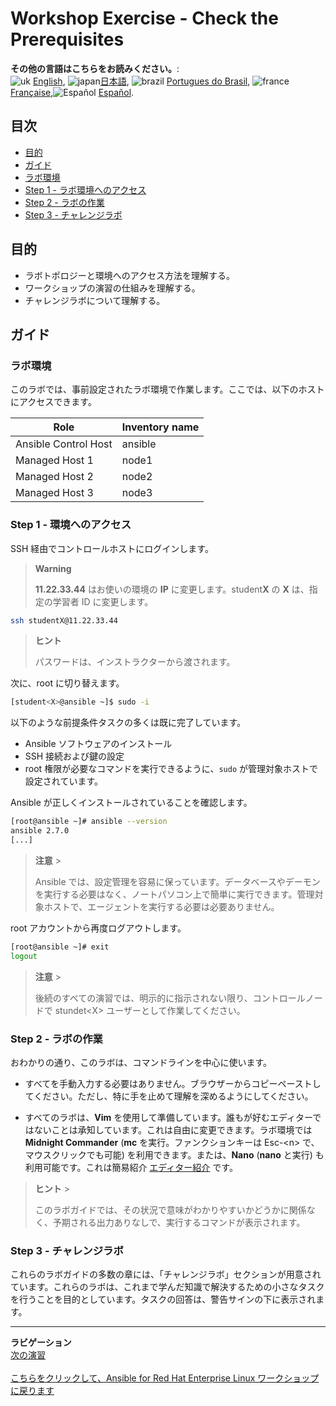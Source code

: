 # Workshop Exercise - Check the Prerequisites

**その他の言語はこちらをお読みください。**:
<br>![uk](../../../images/uk.png) [English](README.md),  ![japan](../../../images/japan.png)[日本語](README.ja.md), ![brazil](../../../images/brazil.png) [Portugues do Brasil](README.pt-br.md), ![france](../../../images/fr.png) [Française](README.fr.md),![Español](../../../images/col.png) [Español](README.es.md).

## 目次

* [目的](#objective)
* [ガイド](#guide)
* [ラボ環境](#your-lab-environment)
* [Step 1 - ラボ環境へのアクセス](#step-1---access-the-environment)
* [Step 2 - ラボの作業](#step-2---working-the-labs)
* [Step 3 - チャレンジラボ](#step-3---challenge-labs)

## 目的

* ラボトポロジーと環境へのアクセス方法を理解する。
* ワークショップの演習の仕組みを理解する。
* チャレンジラボについて理解する。

## ガイド

### ラボ環境

このラボでは、事前設定されたラボ環境で作業します。ここでは、以下のホストにアクセスできます。

| Role                 | Inventory name |
| ---------------------| ---------------|
| Ansible Control Host | ansible        |
| Managed Host 1       | node1          |
| Managed Host 2       | node2          |
| Managed Host 3       | node3          |

### Step 1 - 環境へのアクセス

SSH 経由でコントロールホストにログインします。

> **Warning**
>
> **11.22.33.44** はお使いの環境の **IP** に変更します。student**X** の **X** は、指定の学習者 ID に変更します。

```bash
ssh studentX@11.22.33.44
```

> **ヒント**
>
> パスワードは、インストラクターから渡されます。

次に、root に切り替えます。

```bash
[student<X>@ansible ~]$ sudo -i
```

以下のような前提条件タスクの多くは既に完了しています。

* Ansible ソフトウェアのインストール
* SSH 接続および鍵の設定
* root 権限が必要なコマンドを実行できるように、`sudo` が管理対象ホストで設定されています。

Ansible が正しくインストールされていることを確認します。

```bash
[root@ansible ~]# ansible --version
ansible 2.7.0
[...]
```

> **注意** >
>
> Ansible では、設定管理を容易に保っています。データベースやデーモンを実行する必要はなく、ノートパソコン上で簡単に実行できます。管理対象ホストで、エージェントを実行する必要は必要ありません。

root アカウントから再度ログアウトします。

```bash
[root@ansible ~]# exit
logout
```

> **注意** >
>
> 後続のすべての演習では、明示的に指示されない限り、コントロールノードで stundet\<X\> ユーザーとして作業してください。

### Step 2 - ラボの作業

おわかりの通り、このラボは、コマンドラインを中心に使います。

* すべてを手動入力する必要はありません。ブラウザーからコピーペーストしてください。ただし、特に手を止めて理解を深めるようにしてください。

* すべてのラボは、**Vim** を使用して準備しています。誰もが好むエディターではないことは承知しています。これは自由に変更できます。ラボ環境では
  **Midnight Commander** (**mc** を実行。ファンクションキーは Esc-\<n\> で、マウスクリックでも可能)
  を利用できます。または、**Nano** (**nano** と実行) も利用可能です。これは簡易紹介
  [エディター紹介](../0.0-support-docs/editor_intro.md) です。

> **ヒント** >
>
> このラボガイドでは、その状況で意味がわかりやすいかどうかに関係なく、予期される出力ありなしで、実行するコマンドが表示されます。

### Step 3 - チャレンジラボ

これらのラボガイドの多数の章には、「チャレンジラボ」セクションが用意されています。これらのラボは、これまで学んだ知識で解決するための小さなタスクを行うことを目的としています。タスクの回答は、警告サインの下に表示されます。

---
**ラビゲーション**
<br>
[次の演習](../1.2-adhoc)
<br><br>
[こちらをクリックして、Ansible for Red Hat Enterprise Linux ワークショップに戻ります](../README.md)
